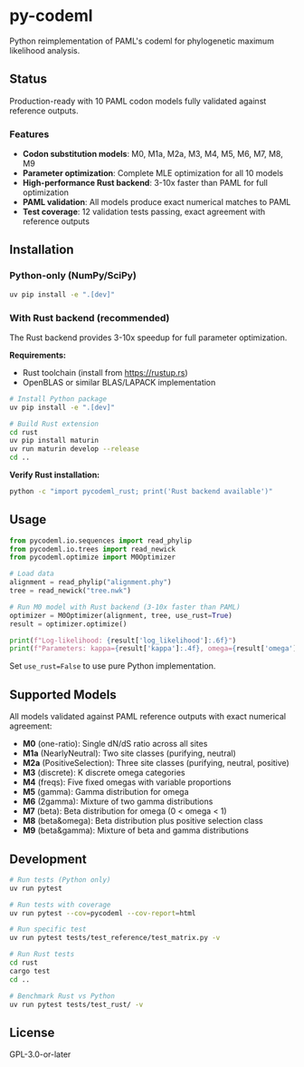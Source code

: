 # py-codeml

Python reimplementation of PAML's codeml for phylogenetic maximum likelihood analysis.

## Status

Production-ready with 10 PAML codon models fully validated against reference outputs.

### Features

- **Codon substitution models**: M0, M1a, M2a, M3, M4, M5, M6, M7, M8, M9
- **Parameter optimization**: Complete MLE optimization for all 10 models
- **High-performance Rust backend**: 3-10x faster than PAML for full optimization
- **PAML validation**: All models produce exact numerical matches to PAML
- **Test coverage**: 12 validation tests passing, exact agreement with reference outputs

## Installation

### Python-only (NumPy/SciPy)

```bash
uv pip install -e ".[dev]"
```

### With Rust backend (recommended)

The Rust backend provides 3-10x speedup for full parameter optimization.

**Requirements:**
- Rust toolchain (install from https://rustup.rs)
- OpenBLAS or similar BLAS/LAPACK implementation

```bash
# Install Python package
uv pip install -e ".[dev]"

# Build Rust extension
cd rust
uv pip install maturin
uv run maturin develop --release
cd ..
```

**Verify Rust installation:**
```bash
python -c "import pycodeml_rust; print('Rust backend available')"
```

## Usage

```python
from pycodeml.io.sequences import read_phylip
from pycodeml.io.trees import read_newick
from pycodeml.optimize import M0Optimizer

# Load data
alignment = read_phylip("alignment.phy")
tree = read_newick("tree.nwk")

# Run M0 model with Rust backend (3-10x faster than PAML)
optimizer = M0Optimizer(alignment, tree, use_rust=True)
result = optimizer.optimize()

print(f"Log-likelihood: {result['log_likelihood']:.6f}")
print(f"Parameters: kappa={result['kappa']:.4f}, omega={result['omega']:.4f}")
```

Set `use_rust=False` to use pure Python implementation.

## Supported Models

All models validated against PAML reference outputs with exact numerical agreement:

- **M0** (one-ratio): Single dN/dS ratio across all sites
- **M1a** (NearlyNeutral): Two site classes (purifying, neutral)
- **M2a** (PositiveSelection): Three site classes (purifying, neutral, positive)
- **M3** (discrete): K discrete omega categories
- **M4** (freqs): Five fixed omegas with variable proportions
- **M5** (gamma): Gamma distribution for omega
- **M6** (2gamma): Mixture of two gamma distributions
- **M7** (beta): Beta distribution for omega (0 < omega < 1)
- **M8** (beta&omega): Beta distribution plus positive selection class
- **M9** (beta&gamma): Mixture of beta and gamma distributions

## Development

```bash
# Run tests (Python only)
uv run pytest

# Run tests with coverage
uv run pytest --cov=pycodeml --cov-report=html

# Run specific test
uv run pytest tests/test_reference/test_matrix.py -v

# Run Rust tests
cd rust
cargo test
cd ..

# Benchmark Rust vs Python
uv run pytest tests/test_rust/ -v
```

## License

GPL-3.0-or-later
